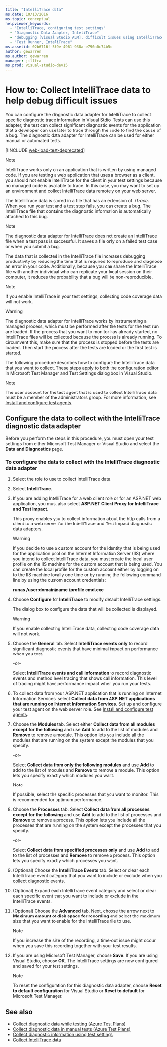 ```yaml
---
title: "IntelliTrace data"
ms.date: 10/13/2016
ms.topic: conceptual
helpviewer_keywords:
  - "IntelliTrace, configuring test settings"
  - "Diagnostic Data Adapter, InteliTrace"
  - "debugging [Visual Studio ALM], difficult issues using IntelliTrace"
  - "Test Runner, InteliTrace"
ms.assetid: 02b6716f-569e-4961-938a-e790a0c74b5c
author: gewarren
ms.author: gewarren
manager: jillfra
ms.prod: visual-studio-dev15
---
```

# How to: Collect IntelliTrace data to help debug difficult issues

You can configure the diagnostic data adapter for IntelliTrace to collect specific diagnostic trace information in Visual Stdio. Tests can use this adapter, the test can collect significant diagnostic events for the application that a developer can use later to trace through the code to find the cause of a bug. The diagnostic data adapter for IntelliTrace can be used for either manual or automated tests.

[!INCLUDE [web-load-test-deprecated](includes/web-load-test-deprecated.md)]

> [!NOTE]
> IntelliTrace works only on an application that is written by using managed code. If you are testing a web application that uses a browser as a client, you should not enable IntelliTrace for the client in your test settings because no managed code is available to trace. In this case, you may want to set up an environment and collect IntelliTrace data remotely on your web server.

The IntelliTrace data is stored in a file that has an extension of *.iTrace*. When you run your test and a test step fails, you can create a bug. The IntelliTrace file that contains the diagnostic information is automatically attached to this bug.

> [!NOTE]
> The diagnostic data adapter for IntelliTrace does not create an IntelliTrace file when a test pass is successful. It saves a file only on a failed test case or when you submit a bug.

The data that is collected in the IntelliTrace file increases debugging productivity by reducing the time that is required to reproduce and diagnose an error in your code. Additionally, because you can share the IntelliTrace file with another individual who can replicate your local session on their computer, it reduces the probability that a bug will be non-reproducible.

> [!NOTE]
> If you enable IntelliTrace in your test settings, collecting code coverage data will not work.

> [!WARNING]
> The diagnostic data adapter for IntelliTrace works by instrumenting a managed process, which must be performed after the tests for the test run are loaded. If the process that you want to monitor has already started, no IntelliTrace files will be collected because the process is already running. To circumvent this, make sure that the process is stopped before the tests are loaded. Then start the process after the tests are loaded or the first test is started.

The following procedure describes how to configure the IntelliTrace data that you want to collect. These steps apply to both the configuration editor in Microsoft Test Manager and Test Settings dialog box in Visual Studio.

> [!NOTE]
> The user account for the test agent that is used to collect IntelliTrace data must be a member of the administrators group. For more information, see [Install and configure test agents](../test/lab-management/install-configure-test-agents.md).

## Configure the data to collect with the IntelliTrace diagnostic data adapter

Before you perform the steps in this procedure, you must open your test settings from either Microsoft Test Manager or Visual Studio and select the **Data and Diagnostics** page.

### To configure the data to collect with the IntelliTrace diagnostic data adapter

1.  Select the role to use to collect IntelliTrace data.

2.  Select **IntelliTrace**.

3.  If you are adding IntelliTrace for a web client role or for an ASP.NET web application, you must also select **ASP.NET Client Proxy for IntelliTrace and Test Impact**.

     This proxy enables you to collect information about the http calls from a client to a web server for the IntelliTrace and Test Impact diagnostic data adapters.

    > [!WARNING]
    > If you decide to use a custom account for the identity that is being used for the application pool on the Internet Information Server (IIS) where you intend to collect IntelliTrace data, you must create the local user profile on the IIS machine for the custom account that is being used. You can create the local profile for the custom account either by logging on to the IIS machine locally one time or by running the following command line by using the custom account credentials:
    >
    > **runas /user:domain\name /profile cmd.exe**

4.  Choose **Configure** for **IntelliTrace** to modify default IntelliTrace settings.

     The dialog box to configure the data that will be collected is displayed.

    > [!WARNING]
    > If you enable collecting IntelliTrace data, collecting code coverage data will not work.

5.  Choose the **General** tab. Select **IntelliTrace events only** to record significant diagnostic events that have minimal impact on performance when you test.

     -or-

     Select **IntelliTrace events and call information** to record diagnostic events and method level tracing that shows call information. This level of tracing might have performance impact when you run your tests.

6.  To collect data from your ASP.NET application that is running on Internet Information Services, select **Collect data from ASP.NET applications that are running on Internet Information Services**. Set up and configure your test agent on the web server role. See [Install and configure test agents](../test/lab-management/install-configure-test-agents.md).

7.  Choose the **Modules** tab. Select either **Collect data from all modules except for the following** and use **Add** to add to the list of modules and **Remove** to remove a module. This option lets you include all the modules that are running on the system except the modules that you specify.

     -or-

     Select **Collect data from only the following modules** and use **Add** to add to the list of modules and **Remove** to remove a module. This option lets you specify exactly which modules you want.

    > [!NOTE]
    > If possible, select the specific processes that you want to monitor. This is recommended for optimum performance.

8.  Choose the **Processes** tab. Select **Collect data from all processes except for the following** and use **Add** to add to the list of processes and **Remove** to remove a process. This option lets you include all the processes that are running on the system except the processes that you specify.

     -or-

     Select **Collect data from specified processes only** and use **Add** to add to the list of processes and **Remove** to remove a process. This option lets you specify exactly which processes you want.

9. (Optional) Choose the **IntelliTrace Events** tab. Select or clear each IntelliTrace event category that you want to include or exclude when you collect diagnostic events.

10. (Optional) Expand each IntelliTrace event category and select or clear each specific event that you want to include or exclude in the IntelliTrace events.

11. (Optional) Choose the **Advanced** tab. Next, choose the arrow next to **Maximum amount of disk space for recording** and select the maximum size that you want to enable for the IntelliTrace file to use.

    > [!NOTE]
    > If you increase the size of the recording, a time-out issue might occur when you save this recording together with your test results.

12. If you are using Microsoft Test Manager, choose **Save**. If you are using Visual Studio, choose **OK**. The IntelliTrace settings are now configured and saved for your test settings.

    > [!NOTE]
    > To reset the configuration for this diagnostic data adapter, choose **Reset to default configuration** for Visual Studio or **Reset to default** for Microsoft Test Manager.

## See also

- [Collect diagnostic data while testing (Azure Test Plans)](/azure/devops/test/collect-diagnostic-data?view=vsts)
- [Collect diagnostic data in manual tests (Azure Test Plans)](/azure/devops/test/mtm/collect-more-diagnostic-data-in-manual-tests?view=vsts)
- [Collect diagnostic information using test settings](../test/collect-diagnostic-information-using-test-settings.md)
- [Collect IntelliTrace data](../test/how-to-collect-intellitrace-data-to-help-debug-difficult-issues.md)